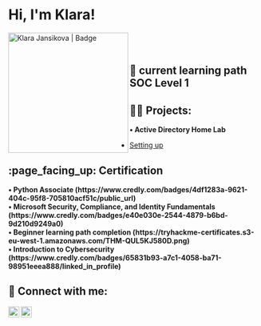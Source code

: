 
<h1>Hi, I'm Klara! </h1>

<img align="left" alt="Klara Jansikova | Badge" width="240px" src="https://tryhackme-badges.s3.amazonaws.com/kjan.png" />
<br />
<br />

<h2> 🌱 current learning path SOC Level 1 </h2>

<h2> 👨‍💻 Projects:</h2>

<b> • Active Directory Home Lab </b>
  - [Setting up](https://github.com/KlaraJansi/ActiveDirectoryLab)

<h2> :page_facing_up: Certification </h2>
<b> • Python Associate (https://www.credly.com/badges/4df1283a-9621-404c-95f8-705810acf51c/public_url) </b> <br />
<b> • Microsoft Security, Compliance, and Identity Fundamentals (https://www.credly.com/badges/e40e030e-2544-4879-b6bd-9d210d9249a0)  </b> <br />
<b> • Beginner learning path completion (https://tryhackme-certificates.s3-eu-west-1.amazonaws.com/THM-QUL5KJ580D.png)  </b> <br />
<b> • Introduction to Cybersecurity (https://www.credly.com/badges/65831b93-a7c1-4058-ba71-98951eeea888/linked_in_profile)  </b> <br />

<h2> 🤳 Connect with me:</h2>

[<img align="left" alt="Klara Jansikova | LinkedIn" width="22px" src="https://cdn.jsdelivr.net/npm/simple-icons@v3/icons/linkedin.svg" />][linkedin]
[<img align="left" alt="Klara Jansikova | TryHackMe" width="22px" src="https://cdn.jsdelivr.net/npm/simple-icons@7.10.0/icons/tryhackme.svg" />][tryhackme]

[tryhackme]: https://tryhackme.com/p/kjan
[linkedin]: https://www.linkedin.com/in/klara-jan/




<!--
**KlaraJansi/KlaraJansi** is a ✨ _special_ ✨ repository because its `README.md` (this file) appears on your GitHub profile.

Here are some ideas to get you started:

- 🔭 I’m currently working on ...
- 🌱 I’m currently learning ...
- 👯 I’m looking to collaborate on ...
- 🤔 I’m looking for help with ...
- 💬 Ask me about ...
- 📫 How to reach me: ...
- 😄 Pronouns: ...
- ⚡ Fun fact: ...
-->

